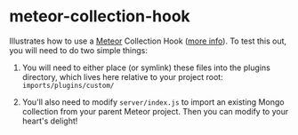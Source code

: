 # meteor-collection-hook
Illustrates how to use a [Meteor](https://www.meteor.com/developers) Collection Hook ([more info](https://github.com/matb33/meteor-collection-hooks)).  To test this out, you will need to do two simple things: 

1) You will need to either place (or symlink) these files into the plugins directory, which lives here relative to your project root: ```imports/plugins/custom/```

2) You'll also need to modify ```server/index.js``` to import an existing Mongo collection from your parent Meteor project.  Then you can modify to your heart's delight!